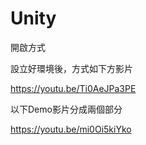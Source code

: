 # Unity
開啟方式

設立好環境後，方式如下方影片

https://youtu.be/Ti0AeJPa3PE

以下Demo影片分成兩個部分

https://youtu.be/mi0Oi5kiYko
